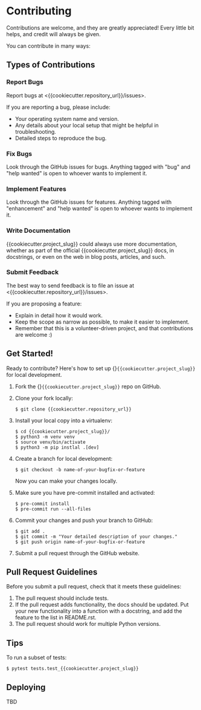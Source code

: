 ```{highlight} shell

```

# Contributing

Contributions are welcome, and they are greatly appreciated! Every little bit
helps, and credit will always be given.

You can contribute in many ways:

## Types of Contributions

### Report Bugs

Report bugs at <{{cookiecutter.repository_url}}/issues>.

If you are reporting a bug, please include:

* Your operating system name and version.
* Any details about your local setup that might be helpful in troubleshooting.
* Detailed steps to reproduce the bug.

### Fix Bugs

Look through the GitHub issues for bugs. Anything tagged with "bug" and "help
wanted" is open to whoever wants to implement it.

### Implement Features

Look through the GitHub issues for features. Anything tagged with "enhancement"
and "help wanted" is open to whoever wants to implement it.

### Write Documentation

{{cookiecutter.project_slug}} could always use more documentation, whether as part of the
official {{cookiecutter.project_slug}} docs, in docstrings, or even on the web in blog posts,
articles, and such.

### Submit Feedback

The best way to send feedback is to file an issue at <{{cookiecutter.repository_url}}/issues>.

If you are proposing a feature:

* Explain in detail how it would work.
* Keep the scope as narrow as possible, to make it easier to implement.
* Remember that this is a volunteer-driven project, and that contributions are welcome :)

## Get Started!

Ready to contribute? Here's how to set up {}`{{cookiecutter.project_slug}}` for local development.

1. Fork the {}`{{cookiecutter.project_slug}}` repo on GitHub.
2. Clone your fork locally:

    ```
    $ git clone {{cookiecutter.repository_url}}
    ```
3. Install your local copy into a virtualenv:

    ```
    $ cd {{cookiecutter.project_slug}}/
    $ python3 -m venv venv
    $ source venv/bin/activate
    $ python3 -m pip instlal .[dev]
    ```
4. Create a branch for local development:

    ```
    $ git checkout -b name-of-your-bugfix-or-feature
    ```

    Now you can make your changes locally.
5. Make sure you have pre-commit installed and activated:

    ```
    $ pre-commit install
    $ pre-commit run --all-files
    ```

6. Commit your changes and push your branch to GitHub:

    ```
    $ git add .
    $ git commit -m "Your detailed description of your changes."
    $ git push origin name-of-your-bugfix-or-feature
    ```
7. Submit a pull request through the GitHub website.

## Pull Request Guidelines

Before you submit a pull request, check that it meets these guidelines:

1. The pull request should include tests.
2. If the pull request adds functionality, the docs should be updated. Put
your new functionality into a function with a docstring, and add the
feature to the list in README.rst.
3. The pull request should work for multiple Python versions.

## Tips

To run a subset of tests:

```
$ pytest tests.test_{{cookiecutter.project_slug}}
```

## Deploying

TBD

